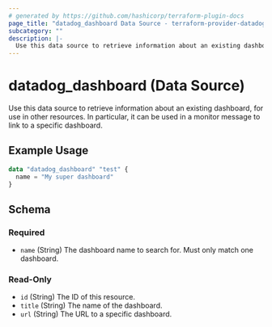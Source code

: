 ```yaml
---
# generated by https://github.com/hashicorp/terraform-plugin-docs
page_title: "datadog_dashboard Data Source - terraform-provider-datadog"
subcategory: ""
description: |-
  Use this data source to retrieve information about an existing dashboard, for use in other resources. In particular, it can be used in a monitor message to link to a specific dashboard.
---
```


# datadog_dashboard (Data Source)

Use this data source to retrieve information about an existing dashboard, for use in other resources. In particular, it can be used in a monitor message to link to a specific dashboard.

## Example Usage

```terraform
data "datadog_dashboard" "test" {
  name = "My super dashboard"
}
```

<!-- schema generated by tfplugindocs -->
## Schema

### Required

- `name` (String) The dashboard name to search for. Must only match one dashboard.

### Read-Only

- `id` (String) The ID of this resource.
- `title` (String) The name of the dashboard.
- `url` (String) The URL to a specific dashboard.


